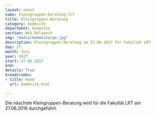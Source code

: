 ```yaml
---
layout: event
name: kleingruppen-beratung-lrt
title: Kleingruppen-Beratung
category: kommsite
department: kommsite
section: Web Relaunch
img: "media/kommsite/qa.jpg"
description: Kleingruppen-Beratung am 27.06.2017 für Fakultät LRT
day: 27.
month: Juni
year: 2017
start: 27.06.2017
end: 
details: True
breadcrumbs:
- title: Home
  url: kommsite.html

---
```


Die näschste Kleingruppen-Beratung wird für die Fakultät LRT am 27.06.2016  durchgeführt.